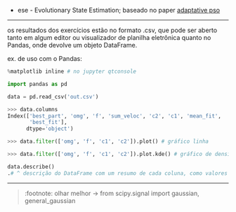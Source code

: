 * ese - Evolutionary State Estimation; baseado no paper [adaptative pso](../papers/adaptative_pso.pdf)

---
os resultados dos exercícios estão no formato .csv, que pode ser aberto tanto em algum editor ou visualizador de planilha eletrônica quanto no Pandas, onde devolve um objeto DataFrame.

ex. de uso com o Pandas:

~~~python
%matplotlib inline # no jupyter qtconsole

import pandas as pd

data = pd.read_csv('out.csv')

>>> data.columns
Index(['best_part', 'omg', 'f', 'sum_veloc', 'c2', 'c1', 'mean_fit',
       'best_fit'],
      dtype='object')

>>> data.filter(['omg', 'f', 'c1', 'c2']).plot() # gráfico linha

>>> data.filter(['omg', 'f', 'c1', 'c2']).plot.kde() # gráfico de densidade

data.describe() 
.# ^ descrição do DataFrame com um resumo de cada coluna, como valores mínimos, médios, quantidade, etc.
~~~

---

>:footnote: olhar melhor -> from scipy.signal import gaussian, general_gaussian